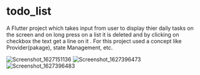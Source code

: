 # todo_list

A Flutter project which takes input from user to display thier daily tasks on the screen and on long press on a list it is deleted and by clicking on checkbox the text get a line on it .
For this project used a concept like Provider(pakage), state Management, etc.

![Screenshot_1627151136](https://user-images.githubusercontent.com/77272906/127202888-fd37e942-05f4-4af0-a571-4bc150591cd9.png)
![Screenshot_1627396473](https://user-images.githubusercontent.com/77272906/127202900-a35919b6-75b1-4815-be9f-8f7e42926386.png)
![Screenshot_1627396483](https://user-images.githubusercontent.com/77272906/127202909-4a25d7d5-ca59-4570-b856-7f550bcab854.png)
